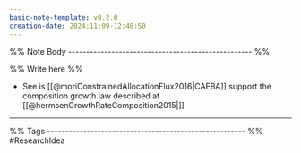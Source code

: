 ```yaml
---
basic-note-template: v0.2.0
creation-date: 2024:11:09-12:48:50
---
```


%% Note Body --------------------------------------------------- %%

%% Write here %%
- See is [[@moriConstrainedAllocationFlux2016|CAFBA]] support the composition growth law described at [[@hermsenGrowthRateComposition2015|]]


___

%% Tags ------------------------------------------------------- %%
#ResearchIdea 